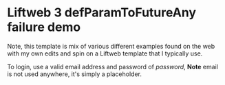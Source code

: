 # Liftweb 3 defParamToFutureAny failure demo

Note, this template is mix of various different examples found on the web with my own edits and spin on a Liftweb template that I typically use.

To login, use a valid email address and password of *password*, **Note** email is not used anywhere, it's simply a placeholder.